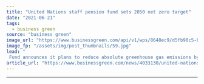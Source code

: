 ```yaml
---
title: "United Nations staff pension fund sets 2050 net zero target"
date: "2021-06-21"
tags: 
  - business green
source: "business green"
image_url: "https://www.businessgreen.com/api/v1/wps/8648ec9/d5fb98c5-b5b8-461e-b162-3191dc361a41/7/united-nations-building-185x114.jpg"
image_fp: "/assets/img/post_thumbnails/59.jpg"
lead: "
 Fund announces it plans to reduce absolute greenhouse gas emissions by 29 per cent this year against 2019 levels ..."
article_url: "https://www.businessgreen.com/news/4033130/united-nations-staff-pension-fund-sets-2050-net-zero-target"
---
```


---

